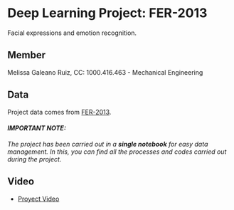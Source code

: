 # Deep Learning Project: FER-2013
Facial expressions and emotion recognition.

## Member
Melissa Galeano Ruiz, CC: 1000.416.463  -  Mechanical Engineering 

## Data
Project data comes from [FER-2013](https://www.kaggle.com/datasets/msambare/fer2013).

####  **_IMPORTANT NOTE:_**
_The project has been carried out in a **single notebook** for easy data management. In this, you can find all the processes and codes carried out during the project._

## Video
- [Proyect Video]() 


